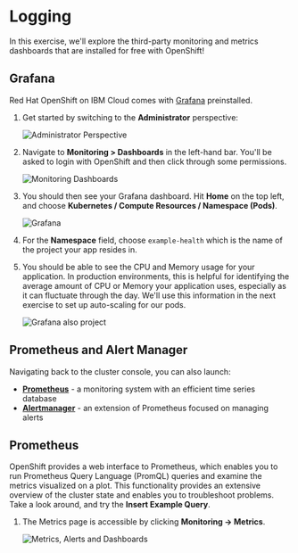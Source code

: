 # Logging

In this exercise, we'll explore the third-party monitoring and metrics dashboards that are installed for free with OpenShift!

## Grafana

Red Hat OpenShift on IBM Cloud comes with [Grafana](https://grafana.com/) preinstalled.

1. Get started by switching to the **Administrator** perspective:

   ![Administrator Perspective](https://github.com/maxisses/firstgitbook/tree/566987cbf50e823749c3a677259e8ce7e9a9ebf2/workshop/sessions/assets/ocp43-adminview.png)

2. Navigate to **Monitoring &gt; Dashboards** in the left-hand bar. You'll be asked to login with OpenShift and then click through some permissions.

   ![Monitoring Dashboards](https://github.com/maxisses/firstgitbook/tree/566987cbf50e823749c3a677259e8ce7e9a9ebf2/workshop/sessions/assets/ocp43-monitoring-dashboard.png)

3. You should then see your Grafana dashboard. Hit **Home** on the top left, and choose **Kubernetes / Compute Resources / Namespace \(Pods\)**.

   ![Grafana](https://github.com/maxisses/firstgitbook/tree/566987cbf50e823749c3a677259e8ce7e9a9ebf2/workshop/sessions/assets/ocp43-grafana.png)

4. For the **Namespace** field, choose `example-health` which is the name of the project your app resides in.
5. You should be able to see the CPU and Memory usage for your application. In production environments, this is helpful for identifying the average amount of CPU or Memory your application uses, especially as it can fluctuate through the day. We'll use this information in the next exercise to set up auto-scaling for our pods.

   ![Grafana also project](https://github.com/maxisses/firstgitbook/tree/566987cbf50e823749c3a677259e8ce7e9a9ebf2/workshop/sessions/assets/ocp43-grafana-cpu.png)

## Prometheus and Alert Manager

Navigating back to the cluster console, you can also launch:

* [**Prometheus**](https://prometheus.io/) - a monitoring system with an efficient time series database
* [**Alertmanager**](https://prometheus.io/docs/alerting/alertmanager/) - an extension of Prometheus focused on managing alerts

## Prometheus

OpenShift provides a web interface to Prometheus, which enables you to run Prometheus Query Language \(PromQL\) queries and examine the metrics visualized on a plot. This functionality provides an extensive overview of the cluster state and enables you to troubleshoot problems. Take a look around, and try the **Insert Example Query**.

1. The Metrics page is accessible by clicking **Monitoring → Metrics**.

   ![Metrics, Alerts and Dashboards](https://github.com/maxisses/firstgitbook/tree/566987cbf50e823749c3a677259e8ce7e9a9ebf2/workshop/sessions/assets/ocp43-monitoring-prometheus.png)

